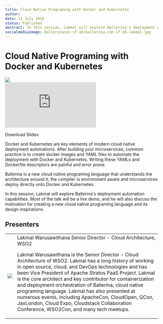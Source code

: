```yaml
---
title: Cloud Native Programing with Docker and Kubernetes
author:
date: 11 July 2018
status: Published
abstract: In this session, Lakmal will explore Ballerina's deployment automation capabilities. Most of the talk will be a live demo, and he will also discuss the motivation for creating a new cloud native programing language and its design inspirations.
socialmediaimage: ballerinacon-sf-18/ballerina-con-sf-18-lakmal.jpg
---
```

<script src="/js/ballerina-form.js?03"></script><link rel="stylesheet" href="/css/webinar-page.css"></link><link rel="stylesheet" href="/css/ballerinacon-page.css"></link>

<div class="col-xs-12 col-sm-12 col-md-9 col-lg-9" style="padding:0;">
<h1>Cloud Native Programing with Docker and Kubernetes</h1>
</div>
<div class="col-xs-12 col-sm-12 col-md-3 col-lg-3" style="padding:0;">
<a href="https://con.ballerina.io/" target="_blank"><img class="cInlineLogo" src="https://con.ballerina.io/wp-content/themes/ballerinacon/images/bcon-logo.png"/></a>
</div>
<div class="col-xs-12 col-sm-12 col-md-12 col-lg-12 cConVideoContainer">
<div class="embed-responsive embed-responsive-16by9">
<iframe class="embed-responsive-item" src="https://www.youtube.com/embed/oy8hMTmgpJ8" frameborder="0" allow="autoplay; encrypted-media" allowfullscreen></iframe>
</div>
</div>

<div class="clearfix"></div>

<a class="cBallerina-io-Home-main-download-button cGuidesDownloadButton cDownloadSlides" target="_blank">Download Slides</a>

<div class="clearfix"></div>

Docker and Kubernetes are key elements of modern cloud native deployment automations. After building your microservices, common practice is to create docker images and YAML files to automate the deployment with Docker and Kubernetes. Writing these YAMLs and Dockerfile descriptors are painful and error prone.

Ballerina is a new cloud native programing language that understands the architecture around it; the compiler is environment aware and microservices deploy directly onto Docker and Kubernetes.

In this session, Lakmal will explore Ballerina's deployment automation capabilities. Most of the talk will be a live demo, and he will also discuss the motivation for creating a new cloud native programing language and its design inspirations.

## Presenters

<table class="cWebinarPresenter">
    <tr>
        <td class="cWebinarPresenterPic"><img src="//con.ballerina.io/wp-content/themes/ballerinacon/images/speakers/lakmal.jpg"/></td>
        <td class="cWebinarPresenterBio">
      <span class="cPresenterName">Lakmal Warusawithana</span>
      <span class="cPresenterTitle">Senior Director - Cloud Architecture, WSO2</span>
       <p>Lakmal Warusawithana is the Senior Director - Cloud Architecture of WSO2. Lakmal has a long history of working in open source, cloud, and DevOps technologies and has been Vice President of Apache Stratos PaaS Project. Lakmal is the core architect and key contributor for containerization and deployment orchestration of Ballerina, cloud native programing language. Lakmal has also presented at numerous events, including ApacheCon, CloudOpen, QCon, JaxLondon, Cloud Expo, Cloudstack Collaboration Conference, WSO2Con, and many tech meetups.</p>
       </tr>

</table>

</div>
</div>
